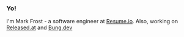 ### Yo!

I'm Mark Frost - a software engineer at [Resume.io](https://resume.io/). Also, working on [Released.at](https://released.at/) and [Bung.dev](https://bung.dev/)
